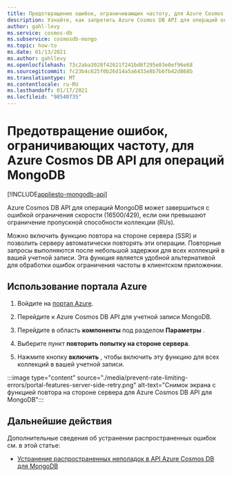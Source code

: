 ```yaml
---
title: Предотвращение ошибок, ограничивающих частоту, для Azure Cosmos DB API для операций MongoDB.
description: Узнайте, как запретить Azure Cosmos DB API для операций ограничения частоты обращения с помощью функции SSR (Повтор на стороне сервера).
author: gahl-levy
ms.service: cosmos-db
ms.subservice: cosmosdb-mongo
ms.topic: how-to
ms.date: 01/13/2021
ms.author: gahllevy
ms.openlocfilehash: 73c2aba3028f42621f241bd8f295e83e0ef96e68
ms.sourcegitcommit: fc23b4c625f0b26d14a5a6433e8b7b6fb42d868b
ms.translationtype: MT
ms.contentlocale: ru-RU
ms.lasthandoff: 01/17/2021
ms.locfileid: "98540735"
---
```

# <a name="prevent-rate-limiting-errors-for-azure-cosmos-db-api-for-mongodb-operations"></a>Предотвращение ошибок, ограничивающих частоту, для Azure Cosmos DB API для операций MongoDB
[!INCLUDE[appliesto-mongodb-api](includes/appliesto-mongodb-api.md)]

Azure Cosmos DB API для операций MongoDB может завершиться с ошибкой ограничения скорости (16500/429), если они превышают ограничение пропускной способности коллекции (RUs). 

Можно включить функцию повтора на стороне сервера (SSR) и позволить серверу автоматически повторять эти операции. Повторные запросы выполняются после небольшой задержки для всех коллекций в вашей учетной записи. Эта функция является удобной альтернативой для обработки ошибок ограничения частоты в клиентском приложении.


## <a name="use-the-azure-portal"></a>Использование портала Azure

1. Войдите на [портал Azure](https://portal.azure.com/).

1. Перейдите к Azure Cosmos DB API для учетной записи MongoDB.

1. Перейдите в область **компоненты** под разделом **Параметры** .

1. Выберите пункт **повторить попытку на стороне сервера**.

1. Нажмите кнопку **включить** , чтобы включить эту функцию для всех коллекций в вашей учетной записи.

:::image type="content" source="./media/prevent-rate-limiting-errors/portal-features-server-side-retry.png" alt-text="Снимок экрана с функцией повтора на стороне сервера для Azure Cosmos DB API для MongoDB":::


## <a name="next-steps"></a>Дальнейшие действия

Дополнительные сведения об устранении распространенных ошибок см. в этой статье:

* [Устранение распространенных неполадок в API Azure Cosmos DB для MongoDB](mongodb-troubleshoot.md)
